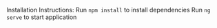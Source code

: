 Installation Instructions:
	Run `npm install` to install dependencies
	Run `ng serve` to start application